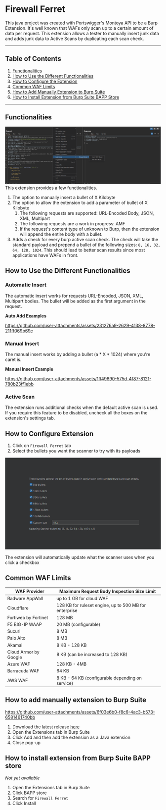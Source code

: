 # Firewall Ferret
This java project was created with Portswigger's Montoya API to be a 
Burp Extension. It's well known that WAFs only scan up to a certain amount of data
per request. This extension allows a tester to manually insert junk data and 
adds junk data to Active Scans by duplicating each scan check. 

---

## Table of Contents
1. [Functionalities](#functionalities)
2. [How to Use the Different Functionalities](#how-to-use-the-different-functionalities)
3. [How to Configure the Extension](#how-to-configure-extension)
4. [Common WAF Limits](#common-waf-limits)
5. [How to Add Manually Extension to Burp Suite](#how-to-add-manually-extension-to-burp-suite)
6. [How to Install Extension from Burp Suite BAPP Store](#how-to-install-extension-from-burp-suite-bapp-store)

---

## Functionalities
![Extension Menu Screenshot](media/ExtensionMenu.png)
This extension provides a few functionalities.
1. The option to manually insert a bullet of X Kilobyte
2. The option to allow the extension to add a parameter of bullet of X Kilobyte
   1. The following requests are supported: URL-Encoded Body, JSON, XML, Multipart
   2. The following requests are a work in progress: AMF
   3. If the request's content type of unknown to Burp, then the extension will 
   append the entire body with a bullet.
3. Adds a check for every burp active scan check. The check will take the standard
payload and prepend a bullet of the following sizes: `8, 16, 32, 64, 128, 1024`. 
This should lead to better scan results since most applications have WAFs in front.

## How to Use the Different Functionalities
### Automatic Insert 
The automatic insert works for requests URL-Encoded, JSON, XML, Multipart bodies. 
The bullet will be added as the first argument in the request.

**Auto Add Examples**

https://github.com/user-attachments/assets/231276a9-2629-4138-8778-211ff069b69c

### Manual Insert
The manual insert works by adding a bullet (a * X * 1024) where you're caret is.

**Manual Insert Example**

https://github.com/user-attachments/assets/1ff49890-575d-4f87-8121-780b23ff1ebb

### Active Scan
The extension runs additional checks when the default active scan is used. If you
require this feature to be disabled, uncheck all the boxes on the extension's settings tab.

## How to Configure Extension
1. Click on `Firewall Ferret` tab
2. Select the bullets you want the scanner to try with its payloads

![Settings Tab](media/SettingsTab.png)

The extension will automatically update what the scanner uses when you click a checkbox

## Common WAF Limits
| WAF Provider          | Maximum Request Body Inspection Size Limit             |
|-----------------------|--------------------------------------------------------|
| Radware AppWall       | up to 1 GB for cloud WAF                               |
| Cloudflare            | 128 KB for ruleset engine, up to 500 MB for enterprise |
| Fortiweb by Fortinet  | 128 MB                                                 |
| F5 BIG-IP WAAP        | 20 MB (configurable)                                   |
| Sucuri                | 8 MB                                                   |
| Palo Alto             | 8 MB                                                   |
| Akamai                | 8 KB - 128 KB                                          |
| Cloud Armor by Google | 8 KB (can be increased to 128 KB)                      |
| Azure WAF             | 128 KB - 4MB                                           |
| Barracuda WAF         | 64 KB                                                  |
| AWS WAF               | 8 KB - 64 KB (configurable depending on service)       |

## How to add manually extension to Burp Suite

https://github.com/user-attachments/assets/6f03e6b0-f8c6-4ac3-b573-6581461740bb

1. Download the latest release [here](https://github.com/ahanel13/Firewall-Ferret/releases)
2. Open the Extensions tab in Burp Suite
3. Click Add and then add the extension as a Java extension
4. Close pop-up

## How to install extension from Burp Suite BAPP store
_Not yet available_
1. Open the Extensions tab in Burp Suite
2. Click BAPP store
3. Search for `Firewall Ferret`
4. Click Install

